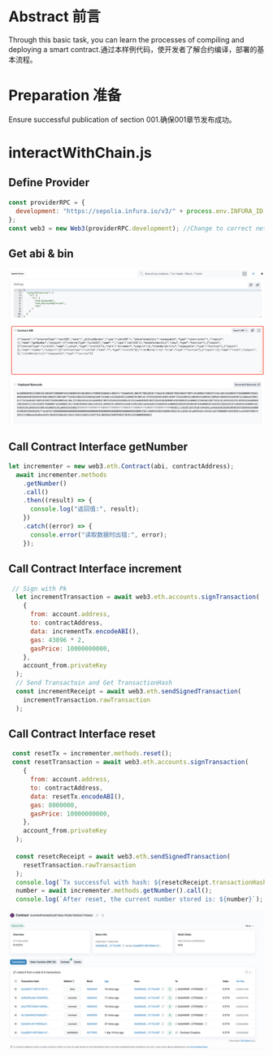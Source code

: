 # Abstract 前言

Through this basic task, you can learn the processes of compiling and deploying a smart contract.通过本样例代码，使开发者了解合约编译，部署的基本流程。

# Preparation 准备
Ensure successful publication of section 001.确保001章节发布成功。

# interactWithChain.js

## Define Provider

```javascript
const providerRPC = {
  development: "https://sepolia.infura.io/v3/" + process.env.INFURA_ID,
};
const web3 = new Web3(providerRPC.development); //Change to correct network
```

## Get abi & bin

![image-20231113171357550](images/image-20231113171357550.png)

## Call Contract Interface getNumber

```javascript
let incrementer = new web3.eth.Contract(abi, contractAddress);
  await incrementer.methods
    .getNumber()
    .call()
    .then((result) => {
      console.log("返回值:", result);
    })
    .catch((error) => {
      console.error("读取数据时出错:", error);
    });
```

## Call Contract Interface increment

```javascript
 // Sign with Pk
  let incrementTransaction = await web3.eth.accounts.signTransaction(
    {
      from: account.address,
      to: contractAddress,
      data: incrementTx.encodeABI(),
      gas: 43896 * 2,
      gasPrice: 10000000000,
    },
    account_from.privateKey
  );
  // Send Transactoin and Get TransactionHash
  const incrementReceipt = await web3.eth.sendSignedTransaction(
    incrementTransaction.rawTransaction
  );
```

## Call Contract Interface reset

```javascript
 const resetTx = incrementer.methods.reset();
 const resetTransaction = await web3.eth.accounts.signTransaction(
    {
      from: account.address,
      to: contractAddress,
      data: resetTx.encodeABI(),
      gas: 8000000,
      gasPrice: 10000000000,
    },
    account_from.privateKey
  );

  const resetcReceipt = await web3.eth.sendSignedTransaction(
    resetTransaction.rawTransaction
  );
  console.log(`Tx successful with hash: ${resetcReceipt.transactionHash}`);
  number = await incrementer.methods.getNumber().call();
  console.log(`After reset, the current number stored is: ${number}`);
```



![image-20231113171939986](images/image-20231113171939986.png)
